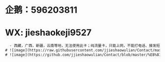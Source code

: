 # <h1>企鹅：596203811                                                                                   
# <h1>WX: jieshaokeji9527
```diff
  - 西藏，广西，新疆，云南等地，无法使用此卡；纯流量卡，只能上网，不能打电话、接发短信。  
# ![image](https://raw.githubusercontent.com/jjieshaowulian/Contact/master/%E7%94%B5%E4%BF%A1%E9%9B%B7%E7%A5%9E%E5%8D%A1.jpg)
# ![image](https://github.com/jjieshaowulian/Contact/blob/master/%E8%81%94%E9%80%9A%E8%B6%85%E7%A5%9E%E5%8D%A1.png)



  

